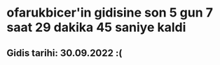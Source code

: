 # ofarukbicer'in gidisine son 5 gun 7 saat 29 dakika 45 saniye kaldi

## Gidis tarihi: 30.09.2022 :(